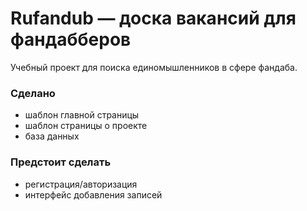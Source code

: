 # Rufandub — доска вакансий для фандабберов

Учебный проект для поиска единомышленников в сфере фандаба.

### Сделано

* шаблон главной страницы
* шаблон страницы о проекте
* база данных

### Предстоит сделать

* регистрация/авторизация
* интерфейс добавления записей